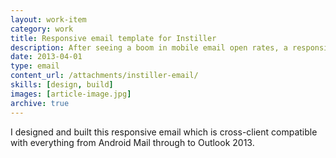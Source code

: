 ```yaml
---
layout: work-item
category: work
title: Responsive email template for Instiller
description: After seeing a boom in mobile email open rates, a responsive template was needed.
date: 2013-04-01
type: email
content_url: /attachments/instiller-email/
skills: [design, build]
images: [article-image.jpg]
archive: true
---
```


I designed and built this responsive email which is cross-client compatible with everything from Android Mail through to Outlook 2013.
